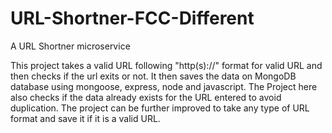 # URL-Shortner-FCC-Different
A URL Shortner microservice


This project takes a valid URL following "http(s)://" format for valid URL and then checks if the url exits or not. It then saves the data on MongoDB database using mongoose, express, node and javascript.
The Project here also checks if the data already exists for the URL entered to avoid duplication.
The project can be further improved to take any type of URL format and save it if it is a valid URL.
